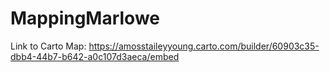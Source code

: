 # MappingMarlowe

Link to Carto Map: https://amosstaileyyoung.carto.com/builder/60903c35-dbb4-44b7-b642-a0c107d3aeca/embed
